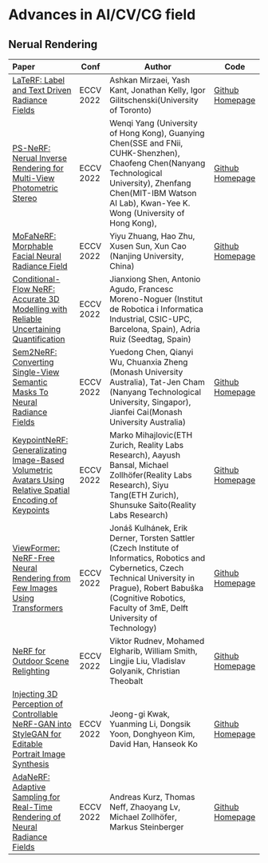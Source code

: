 # Advances in AI/CV/CG field

## Nerual Rendering

| Paper                                                        | Conf      | Author                                                       | Code                                                        |
| :----------------------------------------------------------- | --------- | ------------------------------------------------------------ | ----------------------------------------------------------- |
| [LaTeRF: Label and Text Driven Radiance Fields](https://www.ecva.net/papers/eccv_2022/papers_ECCV/html/2145_ECCV_2022_paper.php) | ECCV 2022 | Ashkan Mirzaei, Yash Kant, Jonathan Kelly, Igor Gilitschenski(University of Toronto) | [Github Homepage](https://github.com/ashmrz/LaTeRF)         |
| [PS-NeRF: Nerual Inverse Rendering for Multi-View Photometric Stereo](https://www.ecva.net/papers/eccv_2022/papers_ECCV/html/1832_ECCV_2022_paper.php) | ECCV 2022 | Wenqi Yang (University of Hong Kong), Guanying Chen(SSE and FNii, CUHK-Shenzhen), Chaofeng Chen(Nanyang Technological University), Zhenfang Chen(MIT-IBM Watson AI Lab), Kwan-Yee K. Wong (University of Hong Kong), | [Github Homepage](https://ywq.github.io/psnerf)             |
| [MoFaNeRF: Morphable Facial Neural Radiance Field](https://www.ecva.net/papers/eccv_2022/papers_ECCV/html/4505_ECCV_2022_paper.php) | ECCV 2022 | Yiyu Zhuang, Hao Zhu, Xusen Sun, Xun Cao (Nanjing University, China) | [Github Homepage](https://github.com/zhuhao-nju/mofanerf)   |
| [Conditional-Flow NeRF: Accurate 3D Modelling with Reliable Uncertaining Quantification](https://www.ecva.net/papers/eccv_2022/papers_ECCV/html/7028_ECCV_2022_paper.php) | ECCV 2022 | Jianxiong Shen, Antonio Agudo, Francesc Moreno-Noguer (Institut de Robotica i Informatica Industrial, CSIC-UPC, Barcelona, Spain), Adria Ruiz (Seedtag, Spain) |                                                             |
| [Sem2NeRF: Converting Single-View Semantic Masks To Neural Radiance Fields](https://www.ecva.net/papers/eccv_2022/papers_ECCV/html/636_ECCV_2022_paper.php) | ECCV 2022 | Yuedong Chen, Qianyi Wu, Chuanxia Zheng (Monash University Australia), Tat-Jen Cham (Nanyang Technological University, Singapor), Jianfei Cai(Monash University Australia) | [Github Homepage](https://donydchen.github.io/sem2nerf/)    |
| [KeypointNeRF: Generalizating Image-Based Volumetric Avatars Using Relative Spatial Encoding of Keypoints](https://www.ecva.net/papers/eccv_2022/papers_ECCV/html/1322_ECCV_2022_paper.php) | ECCV 2022 | Marko Mihajlovic(ETH Zurich, Reality Labs Research), Aayush Bansal, Michael Zollhöfer(Reality Labs Research), Siyu Tang(ETH Zurich), Shunsuke Saito(Reality Labs Research) | [Github Homepage](https://markomih.github.io/KeypointNeRF/) |
| [ViewFormer: NeRF-Free Neural Rendering from Few Images Using Transformers](https://www.ecva.net/papers/eccv_2022/papers_ECCV/html/1417_ECCV_2022_paper.php) | ECCV 2022 | Jonáš Kulhánek, Erik Derner, Torsten Sattler (Czech Institute of Informatics, Robotics and Cybernetics, Czech Technical University in Prague), Robert Babuška (Cognitive Robotics, Faculty of 3mE, Delft University of Technology) | [Github Homepage]( https://github.com/jkulhanek/viewformer) |
| [NeRF for Outdoor Scene Relighting](https://www.ecva.net/papers/eccv_2022/papers_ECCV/html/4998_ECCV_2022_paper.php) | ECCV 2022 | Viktor Rudnev, Mohamed Elgharib, William Smith, Lingjie Liu, Vladislav Golyanik, Christian Theobalt | [Github Homepage](https://github.com/r00tman/NeRF-OSR)      |
| [Injecting 3D Perception of Controllable NeRF-GAN into StyleGAN for Editable Portrait Image Synthesis](https://www.ecva.net/papers/eccv_2022/papers_ECCV/html/6505_ECCV_2022_paper.php) | ECCV 2022 | Jeong-gi Kwak, Yuanming Li, Dongsik Yoon, Donghyeon Kim, David Han, Hanseok Ko | [Github Homepage](https://github.com/jgkwak95/SURF-GAN)     |
| [AdaNeRF: Adaptive Sampling for Real-Time Rendering of Neural Radiance Fields](https://www.ecva.net/papers/eccv_2022/papers_ECCV/html/6513_ECCV_2022_paper.php) | ECCV 2022 | Andreas Kurz, Thomas Neff, Zhaoyang Lv, Michael Zollhöfer, Markus Steinberger | [Github Homepage](https://thomasneff.github.io/adanerf)     |

